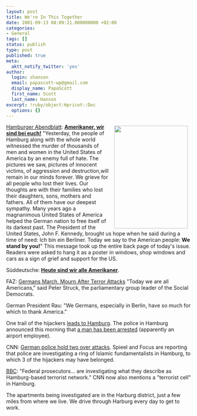 ```yaml
---
layout: post
title: We're In This Together
date: 2001-09-13 08:09:21.000000000 +02:00
categories:
- General
tags: []
status: publish
type: post
published: true
meta:
  aktt_notify_twitter: 'yes'
author:
  login: shanson
  email: papascott-wp@gmail.com
  display_name: PapaScott
  first_name: Scott
  last_name: Hanson
excerpt: !ruby/object:Hpricot::Doc
  options: {}
---
```

<p><img src="http://www.papascott.de/wordpress/wp-content/uploads/2001/09/s1poster.jpg" width="200" height="279" hspace="10" vspace="5" border="0" align="right" /><a href="http://www.abendblatt.de">Hamburger Abendblatt</a>: <a href="http://www.abendblatt.de/contents/ha/new/allgemeines/html/130901/HINWEIS6.HTM"><b>Amerikaner, wir sind bei euch!</b></a> "Yesterday, the people of Hamburg  along with the whole world  witnessed the murder of thousands of men and women in the United States of America by an enemy full of hate. The pictures we saw, pictures of innocent victims, of aggression and destruction,will remain in our minds forever. We grieve for all people who lost their lives. Our thoughts are with their families who lost their daughters, sons, mothers and fathers. All of them have our deepest sympathy. Many years ago a magnanimous United States of America helped the German nation to free itself of its darkest past. The President of the United States, John F. Kennedy, brought us hope when he said during a time of need:  Ich bin ein Berliner.  Today we say to the American people: <b>We stand by you!</b>" This message took up the entire back page of today's issue. Readers were asked to hang it as a poster in windows, shop windows and cars as a sign of grief and support for the US.  </p>
<p>Süddeutsche: <a href="http://www.sueddeutsche.de/aktuell/sz/artikel77054.php"><b>Heute sind wir alle Amerikaner</b></a>. </p>
<p>FAZ: <a href="http://www.faz.com/IN/INtemplates/eFAZ/docmain.asp?rub=&#123;B1311FCC-FBFB-11D2-B228-00105A9CAF88&#125;&doc=&#123;7586AE23-FEC0-4683-906F-3B0351D88C3C&#125;">Germans March, Mourn After Terror Attacks</a> "Today we are all Americans," said Peter Struck, the parliamentary group leader of the Social Democrats.</p>
<p>German President Rau: "We Germans, especially in Berlin, have so much for which to thank America."</p>
<p>One trail of the hijackers <a href="http://us.news2.yimg.com/f/42/31/7m/dailynews.yahoo.com/h/ap/20010912/us/germany_attacks_investigation_1.html">leads to Hamburg</a>. The police in Hamburg announced this morning that <a href="http://www.spiegel.de/politik/ausland/0,1518,156883,00.html">a man has been arrested</a> (apparently an airport employee).</p>
<p>CNN: <a href="http://www.cnn.com/2001/WORLD/europe/09/13/germany.flat/index.html">German police hold two over attacks</a>. Spieel and Focus are reporting that police are investigating a ring of Islamic fundamentalists in Hamburg, to which 3 of the hijackers may have belonged. </p>
<p><a href="http://news.bbc.co.uk/hi/english/world/americas/newsid_1541000/1541963.stm">BBC</a>: "Federal prosecutors... are investigating what they describe as Hamburg-based terrorist network." CNN now also mentions a "terrorist cell" in Hamburg.</p>
<p>The apartments being investigated are in the Harburg district, just a few miles from where we live. We drive through Harburg every day to get to work.</p>

